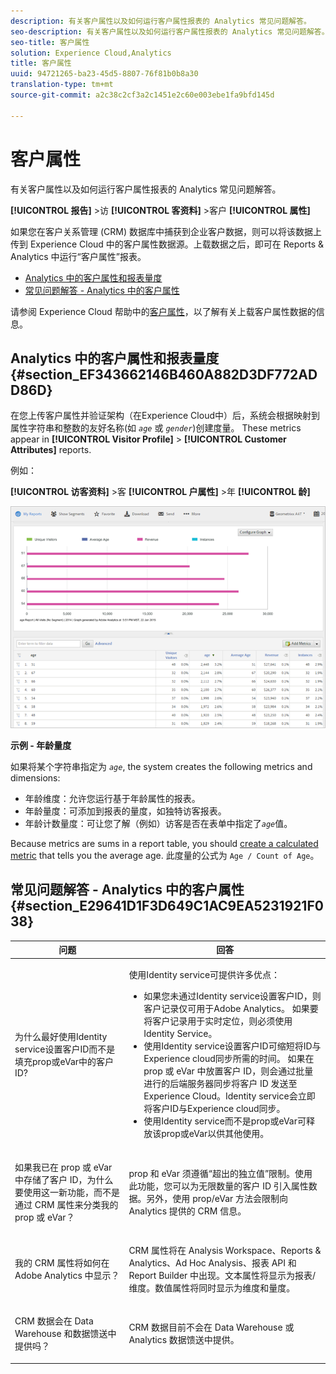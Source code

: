 ```yaml
---
description: 有关客户属性以及如何运行客户属性报表的 Analytics 常见问题解答。
seo-description: 有关客户属性以及如何运行客户属性报表的 Analytics 常见问题解答。
seo-title: 客户属性
solution: Experience Cloud,Analytics
title: 客户属性
uuid: 94721265-ba23-45d5-8807-76f81b0b8a30
translation-type: tm+mt
source-git-commit: a2c38c2cf3a2c1451e2c60e003ebe1fa9bfd145d

---
```



# 客户属性

有关客户属性以及如何运行客户属性报表的 Analytics 常见问题解答。

**[!UICONTROL 报告]** &gt;访 **[!UICONTROL 客资料]** &gt;客户 **[!UICONTROL 属性]**

如果您在客户关系管理 (CRM) 数据库中捕获到企业客户数据，则可以将该数据上传到 Experience Cloud 中的客户属性数据源。上载数据之后，即可在 Reports &amp; Analytics 中运行“客户属性”报表。

* [Analytics 中的客户属性和报表量度](../../../components/c-variables/dimensionslist/reports-customer-attributes.md#section_EF343662146B460A882D3DF772ADD86D)
* [常见问题解答 - Analytics 中的客户属性](../../../components/c-variables/dimensionslist/reports-customer-attributes.md#section_E29641D1F3D649C1AC9EA5231921F038)

请参阅 Experience Cloud 帮助中的[客户属性](https://marketing.adobe.com/resources/help/en_US/mcloud/attributes.html)，以了解有关上载客户属性数据的信息。

## Analytics 中的客户属性和报表量度 {#section_EF343662146B460A882D3DF772ADD86D}

在您上传客户属性并验证架构（在Experience Cloud中）后，系统会根据映射到属性字符串和整数的友好名称(如 *`age`* 或 *`gender`*)创建度量。 These metrics appear in **[!UICONTROL Visitor Profile]** &gt; **[!UICONTROL Customer Attributes]** reports.

例如：

**[!UICONTROL 访客资料]** &gt;客 **[!UICONTROL 户属性]** &gt;年 **[!UICONTROL 龄]**

![](assets/report_age.png)

**示例 - 年龄量度**

如果将某个字符串指定为 *`age`*, the system creates the following metrics and dimensions:

* 年龄维度：允许您运行基于年龄属性的报表。
* 年龄量度：可添加到报表的量度，如独特访客报表。
* 年龄计数量度：可让您了解（例如）访客是否在表单中指定了&#x200B;*`age`*&#x200B;值。

Because metrics are sums in a report table, you should [create a calculated metric](https://marketing.adobe.com/resources/help/en_US/analytics/calcmetrics/) that tells you the average age. 此度量的公式为 `Age / Count of Age`。

## 常见问题解答 - Analytics 中的客户属性 {#section_E29641D1F3D649C1AC9EA5231921F038}

<table id="table_88631069013B408EBB0A810657662B36"> 
 <thead> 
  <tr> 
   <th colname="col1" class="entry"> 问题 </th> 
   <th colname="col2" class="entry"> 回答 </th> 
  </tr> 
 </thead>
 <tbody> 
  <tr> 
   <td colname="col1"> <p>为什么最好使用Identity service设置客户ID而不是填充prop或eVar中的客户ID? </p> </td> 
   <td colname="col2"> <p>使用Identity service可提供许多优点： </p> 
    <ul id="ul_5D3659604D43419F9CA5920B4F93728E"> 
     <li id="li_BA2EF0715C5A47EFAFA7191CFAD088A4">如果您未通过Identity service设置客户ID，则客户记录仅可用于Adobe Analytics。 如果要将客户记录用于实时定位，则必须使用Identity Service。 </li> 
     <li id="li_228358684E474A298E39578D427BF932">使用Identity service设置客户ID可缩短将ID与Experience cloud同步所需的时间。 如果在 prop 或 eVar 中放置客户 ID，则会通过批量进行的后端服务器同步将客户 ID 发送至 Experience Cloud。Identity service会立即将客户ID与Experience cloud同步。 </li> 
     <li id="li_BCF28219E4014FCF9F747C3D8D270526"> 使用Identity service而不是prop或eVar可释放该prop或eVar以供其他使用。 </li> 
    </ul> </td> 
  </tr> 
  <tr> 
   <td colname="col1"> <p>如果我已在 prop 或 eVar 中存储了客户 ID，为什么要使用这一新功能，而不是通过 CRM 属性来分类我的 prop 或 eVar？ </p> </td> 
   <td colname="col2"> <p>prop 和 eVar 须遵循“超出的独立值”限制。使用此功能，您可以为无限数量的客户 ID 引入属性数据。另外，使用 prop/eVar 方法会限制向 Analytics 提供的 CRM 信息。 </p> </td> 
  </tr> 
  <tr> 
   <td colname="col1"> <p>我的 CRM 属性将如何在 Adobe Analytics 中显示？ </p> </td> 
   <td colname="col2"> <p>CRM 属性将在 Analysis Workspace、Reports &amp; Analytics、Ad Hoc Analysis、报表 API 和 Report Builder 中出现。文本属性将显示为报表/维度。数值属性将同时显示为维度和量度。 </p> </td> 
  </tr> 
  <tr> 
   <td colname="col1"> <p>CRM 数据会在 Data Warehouse 和数据馈送中提供吗？ </p> </td> 
   <td colname="col2"> <p>CRM 数据目前不会在 Data Warehouse 或 Analytics 数据馈送中提供。 </p> </td> 
  </tr> 
 </tbody> 
</table>

